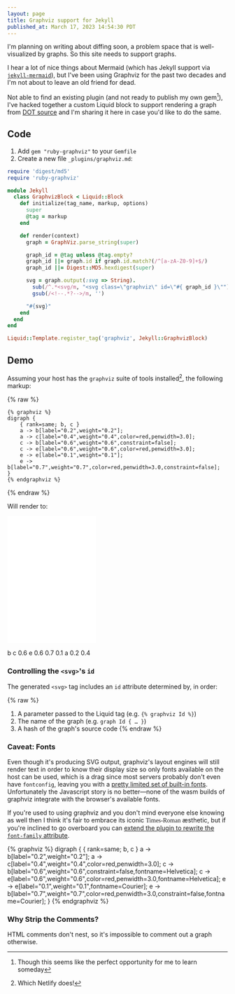 ```yaml
---
layout: page
title: Graphviz support for Jekyll
published_at: March 17, 2023 14:54:30 PDT
---
```


I'm planning on writing about diffing soon, a problem space that is well-visualized by graphs. So this site needs to support graphs.

I hear a lot of nice things about Mermaid (which has Jekyll support via [`jekyll-mermaid`](https://rubygems.org/gems/jekyll-mermaid/versions/1.0.0)), but I've been using Graphviz for the past two decades and I'm not about to leave an old friend for dead.

Not able to find an existing plugin (and not ready to publish my own gem[^gem]), I've hacked together a custom Liquid block to support rendering a graph from [DOT source](https://graphviz.org/doc/info/lang.html) and I'm sharing it here in case you'd like to do the same.

## Code

1. Add `gem "ruby-graphviz"` to your `Gemfile`
2. Create a new file `_plugins/graphviz.md`:

``` ruby
require 'digest/md5'
require 'ruby-graphviz'

module Jekyll
  class GraphvizBlock < Liquid::Block
    def initialize(tag_name, markup, options)
      super
      @tag = markup
    end

    def render(context)
      graph = GraphViz.parse_string(super)

      graph_id = @tag unless @tag.empty?
      graph_id ||= graph.id if graph.id.match?(/^[a-zA-Z0-9]+$/)
      graph_id ||= Digest::MD5.hexdigest(super)

      svg = graph.output(:svg => String).
        sub(/^.*<svg/m, "<svg class=\"graphviz\" id=\"#{ graph_id }\"").
        gsub(/<!--.*?-->/m, '')

      "#{svg}"
    end
  end
end

Liquid::Template.register_tag('graphviz', Jekyll::GraphvizBlock)
```

## Demo

Assuming your host has the `graphviz` suite of tools installed[^netlify], the following markup:

{% raw %}
<div class="highlight"><pre class="highlight"><code><span class="p">{%</span><span class="w"> </span><span class="nt">graphviz</span><span class="w"> </span><span class="p">%}</span>
<span class="k">digraph</span> <span class="p">{</span>
    <span class="p">{</span> <span class="n">rank</span><span class="p">=</span><span class="nv">same</span><span class="p">;</span> <span class="nv">b</span><span class="p">,</span> <span class="nv">c</span> <span class="p">}</span>
    <span class="nv">a</span> <span class="o">-&gt;</span> <span class="nv">b</span><span class="o">[</span><span class="n">label</span><span class="p">=</span><span class="s2">"0.2"</span><span class="p">,</span><span class="n">weight</span><span class="p">=</span><span class="s2">"0.2"</span><span class="o">]</span><span class="p">;</span>
    <span class="nv">a</span> <span class="o">-&gt;</span> <span class="nv">c</span><span class="o">[</span><span class="n">label</span><span class="p">=</span><span class="s2">"0.4"</span><span class="p">,</span><span class="n">weight</span><span class="p">=</span><span class="s2">"0.4"</span><span class="p">,</span><span class="n">color</span><span class="p">=</span><span class="nv">red</span><span class="p">,</span><span class="n">penwidth</span><span class="p">=</span><span class="mf">3.0</span><span class="o">]</span><span class="p">;</span>
    <span class="nv">c</span> <span class="o">-&gt;</span> <span class="nv">b</span><span class="o">[</span><span class="n">label</span><span class="p">=</span><span class="s2">"0.6"</span><span class="p">,</span><span class="n">weight</span><span class="p">=</span><span class="s2">"0.6"</span><span class="p">,</span><span class="n">constraint</span><span class="p">=</span><span class="nv">false</span><span class="o">]</span><span class="p">;</span>
    <span class="nv">c</span> <span class="o">-&gt;</span> <span class="nv">e</span><span class="o">[</span><span class="n">label</span><span class="p">=</span><span class="s2">"0.6"</span><span class="p">,</span><span class="n">weight</span><span class="p">=</span><span class="s2">"0.6"</span><span class="p">,</span><span class="n">color</span><span class="p">=</span><span class="nv">red</span><span class="p">,</span><span class="n">penwidth</span><span class="p">=</span><span class="mf">3.0</span><span class="o">]</span><span class="p">;</span>
    <span class="nv">e</span> <span class="o">-&gt;</span> <span class="nv">e</span><span class="o">[</span><span class="n">label</span><span class="p">=</span><span class="s2">"0.1"</span><span class="p">,</span><span class="n">weight</span><span class="p">=</span><span class="s2">"0.1"</span><span class="o">]</span><span class="p">;</span>
    <span class="nv">e</span> <span class="o">-&gt;</span> <span class="nv">b</span><span class="o">[</span><span class="n">label</span><span class="p">=</span><span class="s2">"0.7"</span><span class="p">,</span><span class="n">weight</span><span class="p">=</span><span class="s2">"0.7"</span><span class="p">,</span><span class="n">color</span><span class="p">=</span><span class="nv">red</span><span class="p">,</span><span class="n">penwidth</span><span class="p">=</span><span class="mf">3.0</span><span class="p">,</span><span class="n">constraint</span><span class="p">=</span><span class="nv">false</span><span class="o">]</span><span class="p">;</span>
<span class="p">}</span>
<span class="p">{%</span><span class="w"> </span><span class="nt">endgraphviz</span><span class="w"> </span><span class="p">%}</span>
</code></pre></div>
{% endraw %}

Will render to:

<svg class="graphviz" id="0aa95122822414653a03fddb28d0382d" width="152pt" height="218pt"
 viewBox="0.00 0.00 152.00 218.00" xmlns="http://www.w3.org/2000/svg" xmlns:xlink="http://www.w3.org/1999/xlink">
<g id="graph0" class="graph" transform="scale(1 1) rotate(0) translate(4 214)">
<polygon fill="white" stroke="none" points="-4,4 -4,-214 148,-214 148,4 -4,4"/>
<g id="node1" class="node">
<title>b</title>
<ellipse fill="none" stroke="black" cx="27" cy="-105" rx="27" ry="18"/>
<text text-anchor="middle" x="27" y="-101.3" font-family="Times,serif" font-size="14.00">b</text>
</g>
<g id="node2" class="node">
<title>c</title>
<ellipse fill="none" stroke="black" cx="117" cy="-105" rx="27" ry="18"/>
<text text-anchor="middle" x="117" y="-101.3" font-family="Times,serif" font-size="14.00">c</text>
</g>
<g id="edge1" class="edge">
<title>c&#45;&gt;b</title>
<path fill="none" stroke="black" d="M89.68,-105C82.19,-105 73.92,-105 65.91,-105"/>
<polygon fill="black" stroke="black" points="66.01,-101.5 56.01,-105 66.01,-108.5 66.01,-101.5"/>
<text text-anchor="middle" x="72" y="-111.8" font-family="Times,serif" font-size="14.00">0.6</text>
</g>
<g id="node3" class="node">
<title>e</title>
<ellipse fill="none" stroke="black" cx="71" cy="-18" rx="27" ry="18"/>
<text text-anchor="middle" x="71" y="-14.3" font-family="Times,serif" font-size="14.00">e</text>
</g>
<g id="edge2" class="edge">
<title>c&#45;&gt;e</title>
<path fill="none" stroke="red" stroke-width="3" d="M108.13,-87.61C102.02,-76.32 93.74,-61.02 86.55,-47.73"/>
<polygon fill="red" stroke="red" stroke-width="3" points="89.84,-46.46 82,-39.33 83.68,-49.79 89.84,-46.46"/>
<text text-anchor="middle" x="105" y="-57.8" font-family="Times,serif" font-size="14.00">0.6</text>
</g>
<g id="edge5" class="edge">
<title>e&#45;&gt;b</title>
<path fill="none" stroke="red" stroke-width="3" d="M62.54,-35.34C56.77,-46.5 48.95,-61.6 42.12,-74.79"/>
<polygon fill="red" stroke="red" stroke-width="3" points="39.06,-73.09 37.57,-83.58 45.28,-76.31 39.06,-73.09"/>
<text text-anchor="middle" x="61" y="-57.8" font-family="Times,serif" font-size="14.00">0.7</text>
</g>
<g id="edge6" class="edge">
<title>e&#45;&gt;e</title>
<path fill="none" stroke="black" d="M95.53,-26.03C106.51,-26.79 116,-24.12 116,-18 116,-14.18 112.29,-11.7 106.83,-10.56"/>
<polygon fill="black" stroke="black" points="107.21,-7.08 97.04,-10.05 106.85,-14.07 107.21,-7.08"/>
<text text-anchor="middle" x="125" y="-14.3" font-family="Times,serif" font-size="14.00">0.1</text>
</g>
<g id="node4" class="node">
<title>a</title>
<ellipse fill="none" stroke="black" cx="71" cy="-192" rx="27" ry="18"/>
<text text-anchor="middle" x="71" y="-188.3" font-family="Times,serif" font-size="14.00">a</text>
</g>
<g id="edge3" class="edge">
<title>a&#45;&gt;b</title>
<path fill="none" stroke="black" d="M62.52,-174.61C56.31,-162.62 47.75,-146.09 40.6,-132.27"/>
<polygon fill="black" stroke="black" points="43.86,-130.95 36.15,-123.68 37.64,-134.17 43.86,-130.95"/>
<text text-anchor="middle" x="61" y="-144.8" font-family="Times,serif" font-size="14.00">0.2</text>
</g>
<g id="edge4" class="edge">
<title>a&#45;&gt;c</title>
<path fill="none" stroke="red" stroke-width="3" d="M79.87,-174.61C85.98,-163.32 94.26,-148.02 101.45,-134.73"/>
<polygon fill="red" stroke="red" stroke-width="3" points="104.32,-136.79 106,-126.33 98.16,-133.46 104.32,-136.79"/>
<text text-anchor="middle" x="105" y="-144.8" font-family="Times,serif" font-size="14.00">0.4</text>
</g>
</g>
</svg>

### Controlling the `<svg>`'s `id`

The generated `<svg>` tag includes an `id` attribute determined by, in order:

{% raw %}
1. A parameter passed to the Liquid tag (e.g. `{% graphviz Id %}`)
2. The name of the graph (e.g. `graph Id { … }`)
3. A hash of the graph's source code
{% endraw %}

[^netlify]: Which Netlify does!
[^gem]: Though this seems like the perfect opportunity for me to learn someday

### Caveat: Fonts

Even though it's producing SVG output, graphviz's layout engines will still render text in order to know their display size so only fonts available on the host can be used, which is a drag since most servers probably don't even have `fontconfig`, leaving you with a [pretty limited set of built-in fonts](https://graphviz.org/faq/font/#default-fonts-and-postscript-fonts). Unfortunately the Javascript story is no better—none of the wasm builds of graphviz integrate with the browser's available fonts.

If you're used to using graphviz and you don't mind everyone else knowing as well then I think it's fair to embrace its iconic <span style="font-family: Times, serif;">Times-Roman</span> æsthetic, but if you're inclined to go overboard you can [extend the plugin to rewrite the `font-family` attribute](https://github.com/numist/numi.st/commit/a55de95e0cea5c688a8a67be182f15fd75218bdb).

{% graphviz %}
digraph {
    { rank=same; b, c }
    a -> b[label="0.2",weight="0.2"];
    a -> c[label="0.4",weight="0.4",color=red,penwidth=3.0];
    c -> b[label="0.6",weight="0.6",constraint=false,fontname=Helvetica];
    c -> e[label="0.6",weight="0.6",color=red,penwidth=3.0,fontname=Helvetica];
    e -> e[label="0.1",weight="0.1",fontname=Courier];
    e -> b[label="0.7",weight="0.7",color=red,penwidth=3.0,constraint=false,fontname=Courier];
}
{% endgraphviz %}

### Why Strip the Comments?

HTML comments don't nest, so it's impossible to comment out a graph otherwise.

<!--
See what I mean?

{% graphviz %}
digraph { a -> b }
{% endgraphviz %}
-->
